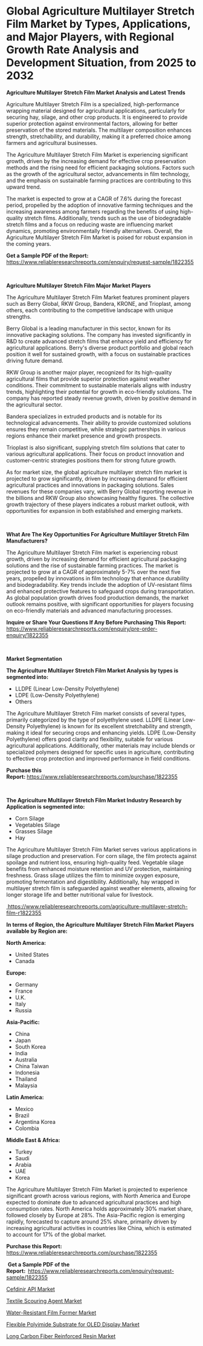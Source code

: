 <p><h1>Global Agriculture Multilayer Stretch Film Market by Types, Applications, and Major Players, with Regional Growth Rate Analysis and Development Situation, from 2025 to 2032</h1></p><p><strong>Agriculture Multilayer Stretch Film Market Analysis and Latest Trends</strong></p>
<p><p>Agriculture Multilayer Stretch Film is a specialized, high-performance wrapping material designed for agricultural applications, particularly for securing hay, silage, and other crop products. It is engineered to provide superior protection against environmental factors, allowing for better preservation of the stored materials. The multilayer composition enhances strength, stretchability, and durability, making it a preferred choice among farmers and agricultural businesses.</p><p>The Agriculture Multilayer Stretch Film Market is experiencing significant growth, driven by the increasing demand for effective crop preservation methods and the rising need for efficient packaging solutions. Factors such as the growth of the agricultural sector, advancements in film technology, and the emphasis on sustainable farming practices are contributing to this upward trend. </p><p>The market is expected to grow at a CAGR of 7.6% during the forecast period, propelled by the adoption of innovative farming techniques and the increasing awareness among farmers regarding the benefits of using high-quality stretch films. Additionally, trends such as the use of biodegradable stretch films and a focus on reducing waste are influencing market dynamics, promoting environmentally friendly alternatives. Overall, the Agriculture Multilayer Stretch Film Market is poised for robust expansion in the coming years.</p></p>
<p><strong>Get a Sample PDF of the Report:&nbsp;</strong> <a href="https://www.reliableresearchreports.com/enquiry/request-sample/1822355?utm_campaign=7&utm_medium=2&utm_source=Github&utm_content=ia&utm_term=03042025&utm_id=agriculture-multilayer-stretch-film">https://www.reliableresearchreports.com/enquiry/request-sample/1822355</a></p>
<p>&nbsp;</p>
<p><strong>Agriculture Multilayer Stretch Film Major Market Players</strong></p>
<p><p>The Agriculture Multilayer Stretch Film Market features prominent players such as Berry Global, RKW Group, Bandera, KRONE, and Trioplast, among others, each contributing to the competitive landscape with unique strengths.</p><p>Berry Global is a leading manufacturer in this sector, known for its innovative packaging solutions. The company has invested significantly in R&D to create advanced stretch films that enhance yield and efficiency for agricultural applications. Berry's diverse product portfolio and global reach position it well for sustained growth, with a focus on sustainable practices driving future demand.</p><p>RKW Group is another major player, recognized for its high-quality agricultural films that provide superior protection against weather conditions. Their commitment to sustainable materials aligns with industry trends, highlighting their potential for growth in eco-friendly solutions. The company has reported steady revenue growth, driven by positive demand in the agricultural sector.</p><p>Bandera specializes in extruded products and is notable for its technological advancements. Their ability to provide customized solutions ensures they remain competitive, while strategic partnerships in various regions enhance their market presence and growth prospects.</p><p>Trioplast is also significant, supplying stretch film solutions that cater to various agricultural applications. Their focus on product innovation and customer-centric strategies positions them for strong future growth.</p><p>As for market size, the global agriculture multilayer stretch film market is projected to grow significantly, driven by increasing demand for efficient agricultural practices and innovations in packaging solutions. Sales revenues for these companies vary, with Berry Global reporting revenue in the billions and RKW Group also showcasing healthy figures. The collective growth trajectory of these players indicates a robust market outlook, with opportunities for expansion in both established and emerging markets.</p></p>
<p>&nbsp;</p>
<p><strong>What Are The Key Opportunities For Agriculture Multilayer Stretch Film Manufacturers?</strong></p>
<p><p>The Agriculture Multilayer Stretch Film market is experiencing robust growth, driven by increasing demand for efficient agricultural packaging solutions and the rise of sustainable farming practices. The market is projected to grow at a CAGR of approximately 5-7% over the next five years, propelled by innovations in film technology that enhance durability and biodegradability. Key trends include the adoption of UV-resistant films and enhanced protective features to safeguard crops during transportation. As global population growth drives food production demands, the market outlook remains positive, with significant opportunities for players focusing on eco-friendly materials and advanced manufacturing processes.</p></p>
<p><strong>Inquire or Share Your Questions If Any Before Purchasing This Report:</strong> <a href="https://www.reliableresearchreports.com/enquiry/pre-order-enquiry/1822355?utm_campaign=7&utm_medium=2&utm_source=Github&utm_content=ia&utm_term=03042025&utm_id=agriculture-multilayer-stretch-film">https://www.reliableresearchreports.com/enquiry/pre-order-enquiry/1822355</a></p>
<p>&nbsp;</p>
<p><strong>Market Segmentation</strong></p>
<p><strong>The Agriculture Multilayer Stretch Film Market Analysis by types is segmented into:</strong></p>
<p><ul><li>LLDPE (Linear Low-Density Polyethylene)</li><li>LDPE (Low-Density Polyethylene)</li><li>Others</li></ul></p>
<p><p>The Agriculture Multilayer Stretch Film market consists of several types, primarily categorized by the type of polyethylene used. LLDPE (Linear Low-Density Polyethylene) is known for its excellent stretchability and strength, making it ideal for securing crops and enhancing yields. LDPE (Low-Density Polyethylene) offers good clarity and flexibility, suitable for various agricultural applications. Additionally, other materials may include blends or specialized polymers designed for specific uses in agriculture, contributing to effective crop protection and improved performance in field conditions.</p></p>
<p><strong>Purchase this Report:&nbsp;</strong><a href="https://www.reliableresearchreports.com/purchase/1822355?utm_campaign=7&utm_medium=2&utm_source=Github&utm_content=ia&utm_term=03042025&utm_id=agriculture-multilayer-stretch-film">https://www.reliableresearchreports.com/purchase/1822355</a></p>
<p>&nbsp;</p>
<p><strong>The Agriculture Multilayer Stretch Film Market Industry Research by Application is segmented into:</strong></p>
<p><ul><li>Corn Silage</li><li>Vegetables Silage</li><li>Grasses Silage</li><li>Hay</li></ul></p>
<p><p>The Agriculture Multilayer Stretch Film Market serves various applications in silage production and preservation. For corn silage, the film protects against spoilage and nutrient loss, ensuring high-quality feed. Vegetable silage benefits from enhanced moisture retention and UV protection, maintaining freshness. Grass silage utilizes the film to minimize oxygen exposure, promoting fermentation and digestibility. Additionally, hay wrapped in multilayer stretch film is safeguarded against weather elements, allowing for longer storage life and better nutritional value for livestock.</p></p>
<p><a href="https://www.reliableresearchreports.com/agriculture-multilayer-stretch-film-r1822355?utm_campaign=7&utm_medium=2&utm_source=Github&utm_content=ia&utm_term=03042025&utm_id=agriculture-multilayer-stretch-film">&nbsp;https://www.reliableresearchreports.com/agriculture-multilayer-stretch-film-r1822355</a></p>
<p><strong>In terms of Region, the Agriculture Multilayer Stretch Film Market Players available by Region are:</strong></p>
<p>
    <p> <strong> North America: </strong>
        <ul>
            <li>United States</li>
            <li>Canada</li>
        </ul>
        </p> 
    <p> <strong> Europe: </strong>
        <ul>
            <li>Germany</li>
            <li>France</li>
            <li>U.K.</li>
            <li>Italy</li>
            <li>Russia</li>
        </ul>
        </p> 
    <p> <strong> Asia-Pacific: </strong>
        <ul>
            <li>China</li>
            <li>Japan</li>
            <li>South Korea</li>
            <li>India</li>
            <li>Australia</li>
            <li>China Taiwan</li>
            <li>Indonesia</li>
            <li>Thailand</li>
            <li>Malaysia</li>
        </ul>
        </p> 
    <p> <strong> Latin America: </strong>
        <ul>
            <li>Mexico</li>
            <li>Brazil</li>
            <li>Argentina Korea</li>
            <li>Colombia</li>
        </ul>
        </p> 
    <p> <strong> Middle East & Africa: </strong>
        <ul>
            <li>Turkey</li>
            <li>Saudi</li>
            <li>Arabia</li>
            <li>UAE</li>
            <li>Korea</li>
        </ul>
    </p>
    </p>
<p><p>The Agriculture Multilayer Stretch Film Market is projected to experience significant growth across various regions, with North America and Europe expected to dominate due to advanced agricultural practices and high consumption rates. North America holds approximately 30% market share, followed closely by Europe at 28%. The Asia-Pacific region is emerging rapidly, forecasted to capture around 25% share, primarily driven by increasing agricultural activities in countries like China, which is estimated to account for 17% of the global market.</p></p>
<p><strong>Purchase this Report: </strong><a href="https://www.reliableresearchreports.com/purchase/1822355?utm_campaign=7&utm_medium=2&utm_source=Github&utm_content=ia&utm_term=03042025&utm_id=agriculture-multilayer-stretch-film">https://www.reliableresearchreports.com/purchase/1822355</a></p>
<p>&nbsp;<strong>Get a Sample PDF of the Report:&nbsp;&nbsp;</strong><a href="https://www.reliableresearchreports.com/enquiry/request-sample/1822355?utm_campaign=7&utm_medium=2&utm_source=Github&utm_content=ia&utm_term=03042025&utm_id=agriculture-multilayer-stretch-film">https://www.reliableresearchreports.com/enquiry/request-sample/1822355</a></p>
<p><strong></strong></p>
<p><p><a href="https://github.com/gasiorgary79/Market-Research-Report-List-1/blob/main/cefdinir-api-market.md?utm_campaign=7&utm_medium=2&utm_source=Github&utm_content=ia&utm_term=03042025&utm_id=agriculture-multilayer-stretch-film">Cefdinir API Market</a></p><p><a href="https://github.com/joubehobock75/Market-Research-Report-List-1/blob/main/textile-scouring-agent-market.md?utm_campaign=7&utm_medium=2&utm_source=Github&utm_content=ia&utm_term=03042025&utm_id=agriculture-multilayer-stretch-film">Textile Scouring Agent Market</a></p><p><a href="https://github.com/supashcriana/Market-Research-Report-List-1/blob/main/water-resistant-film-former-market.md?utm_campaign=7&utm_medium=2&utm_source=Github&utm_content=ia&utm_term=03042025&utm_id=agriculture-multilayer-stretch-film">Water-Resistant Film Former Market</a></p><p><a href="https://github.com/ozolsgasko02/Market-Research-Report-List-1/blob/main/flexible-polyimide-substrate-for-oled-display-market.md?utm_campaign=7&utm_medium=2&utm_source=Github&utm_content=ia&utm_term=03042025&utm_id=agriculture-multilayer-stretch-film">Flexible Polyimide Substrate for OLED Display Market</a></p><p><a href="https://github.com/vigatoimrene04/Market-Research-Report-List-1/blob/main/long-carbon-fiber-reinforced-resin-market.md?utm_campaign=7&utm_medium=2&utm_source=Github&utm_content=ia&utm_term=03042025&utm_id=agriculture-multilayer-stretch-film">Long Carbon Fiber Reinforced Resin Market</a></p></p>